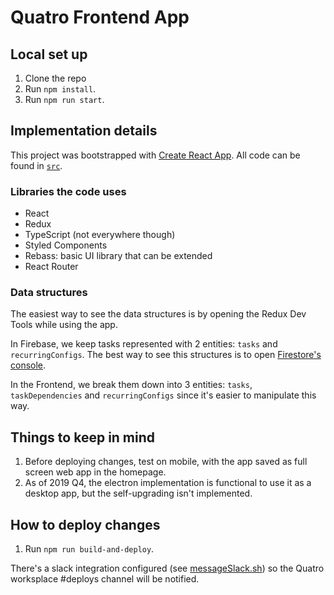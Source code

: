 # Quatro Frontend App

## Local set up

1. Clone the repo
2. Run `npm install`.
3. Run `npm run start`.

## Implementation details

This project was bootstrapped with [Create React App](https://github.com/facebookincubator/create-react-app). All code can be found in [`src`](./src).

### Libraries the code uses
* React
* Redux
* TypeScript (not everywhere though)
* Styled Components
* Rebass: basic UI library that can be extended
* React Router

### Data structures

The easiest way to see the data structures is by opening the Redux Dev Tools while using the app.

In Firebase, we keep tasks represented with 2 entities: `tasks` and `recurringConfigs`. The best way to see this structures is to open [Firestore's console](https://console.firebase.google.com/project/tasket-project/database).

In the Frontend, we break them down into 3 entities: `tasks`, `taskDependencies` and `recurringConfigs` since it's easier to manipulate this way.

## Things to keep in mind

1. Before deploying changes, test on mobile, with the app saved as full screen web app in the homepage.
2. As of 2019 Q4, the electron implementation is functional to use it as a desktop app, but the self-upgrading isn't implemented.

## How to deploy changes

1. Run `npm run build-and-deploy`.

There's a slack integration configured (see [messageSlack.sh](./messageSlack.sh)) so the Quatro worksplace #deploys channel will be notified.
